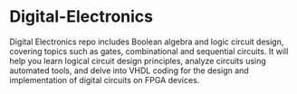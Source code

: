 # Digital-Electronics
Digital Electronics repo includes Boolean algebra and logic circuit design, covering topics such as gates, combinational and sequential circuits. It will help you learn logical circuit design principles, analyze circuits using automated tools, and delve into VHDL coding for the design and implementation of digital circuits on FPGA devices.
